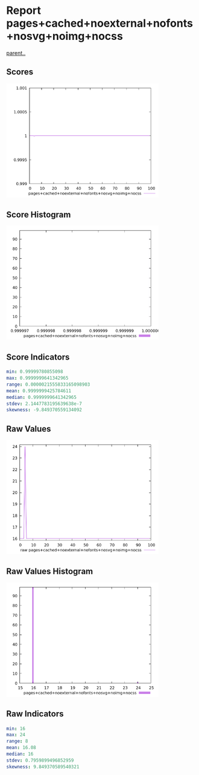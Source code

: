 # Report pages+cached+noexternal+nofonts+nosvg+noimg+nocss

[parent..](./..)  


## Scores

![score](./score.png)  

## Score Histogram

![hist](./hist.png)  

## Score Indicators

```yaml
min: 0.99999780855098
max: 0.9999999641342965
range: 0.0000021555833165098903
mean: 0.9999999425784611
median: 0.9999999641342965
stdev: 2.1447783195639638e-7
skewness: -9.849370559134092

```

## Raw Values

![raw](./raw.png)  

## Raw Values Histogram

![raw hist](./raw_hist.png)  

## Raw Indicators

```yaml
min: 16
max: 24
range: 8
mean: 16.08
median: 16
stdev: 0.7959899496852959
skewness: 9.849370589540321

```

<style>
  img {
    max-width: 80%;
  }
</style>
      
